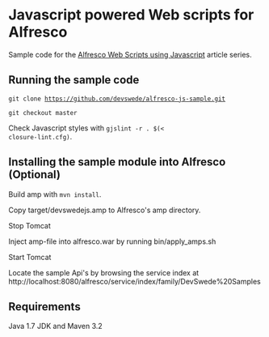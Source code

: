 
# Javascript powered Web scripts for Alfresco

Sample code for the [Alfresco Web Scripts using Javascript](http://www.devswede.com/2015/03/alfresco-web-scripts-using-javascript-part-1/) article series.

## Running the sample code

<code>git clone https://github.com/devswede/alfresco-js-sample.git</code>

<code>git checkout master</code>

Check Javascript styles with <code>gjslint -r . $(< closure-lint.cfg)</code>.

## Installing the sample module into Alfresco (Optional)

Build amp with <code>mvn install</code>.

Copy target/devswedejs.amp to Alfresco's amp directory.

Stop Tomcat

Inject amp-file into alfresco.war by running bin/apply_amps.sh

Start Tomcat

Locate the sample Api's by browsing the service index at http://localhost:8080/alfresco/service/index/family/DevSwede%20Samples

## Requirements

Java 1.7 JDK and Maven 3.2


